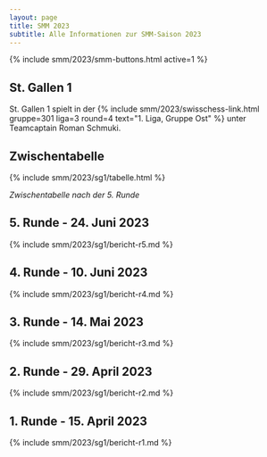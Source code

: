 ```yaml
---
layout: page
title: SMM 2023
subtitle: Alle Informationen zur SMM-Saison 2023
---
```


{% include smm/2023/smm-buttons.html active=1 %}

## St. Gallen 1

St. Gallen 1 spielt in der
{% include smm/2023/swisschess-link.html gruppe=301 liga=3 round=4 text="1. Liga, Gruppe Ost" %}
unter Teamcaptain Roman Schmuki.

## Zwischentabelle

{% include smm/2023/sg1/tabelle.html %}

_Zwischentabelle nach der 5. Runde_

## 5. Runde - 24. Juni 2023

{% include smm/2023/sg1/bericht-r5.md %}

## 4. Runde - 10. Juni 2023

{% include smm/2023/sg1/bericht-r4.md %}

## 3. Runde - 14. Mai 2023

{% include smm/2023/sg1/bericht-r3.md %}

## 2. Runde - 29. April 2023

{% include smm/2023/sg1/bericht-r2.md %}

## 1. Runde - 15. April 2023

{% include smm/2023/sg1/bericht-r1.md %}

<style>
table th, table td:nth-of-type(4) {
    white-space: nowrap;
}
</style>
